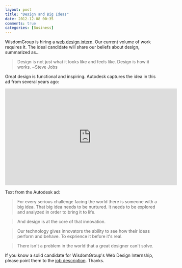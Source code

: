 ```yaml
---
layout: post
title: "Design and Big Ideas"
date: 2012-12-08 00:35
comments: true
categories: [Business]
---
```


WisdomGroup is hiring a [web design intern](https://jobs.chicagoruby.org/jobs/100). Our current volume of work requires it. The ideal candidate will share our beliefs about design, summarized as...

>Design is not just what it looks like and feels like. Design is how it works. ~Steve Jobs

Great design is functional and inspiring. Autodesk captures the idea in this ad from several years ago:

<center><iframe name="autodesk" width="560" height="315" src="http://www.youtube.com/embed/jrK4rTkKLDg?rel=0" frameborder="0" allowfullscreen></iframe></center>

<!--more-->
Text from the Autodesk ad:
>For every serious challenge facing the world there is someone with a big idea. That big idea needs to be nurtured. It needs to be explored and analyzed in order to bring it to life.

>And design is at the core of that innovation. 

>Our technology gives innovators the ability to see how their ideas perform and behave. To exprience it before it's real.

>There isn't a problem in the world that a great designer can't solve.

If you know a solid candidate for WisdomGroup's Web Design Internship, please point them to the [job description](https://jobs.chicagoruby.org/jobs/100). Thanks.
